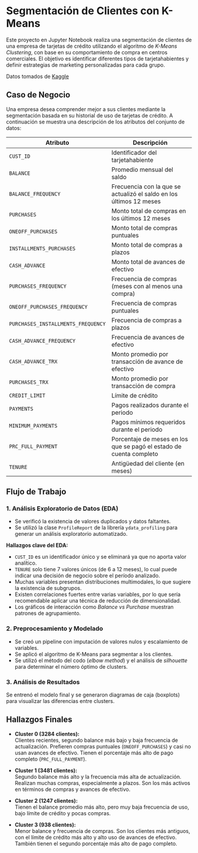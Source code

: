 # Segmentación de Clientes con K-Means

Este proyecto en Jupyter Notebook realiza una segmentación de clientes de una empresa de tarjetas de crédito utilizando el algoritmo de *K-Means Clustering*, con base en su comportamiento de compra en centros comerciales. El objetivo es identificar diferentes tipos de tarjetahabientes y definir estrategias de marketing personalizadas para cada grupo.

Datos tomados de [Kaggle](https://www.kaggle.com/datasets/alifarahmandfar/customer-segmentation) 

## Caso de Negocio

Una empresa desea comprender mejor a sus clientes mediante la segmentación basada en su historial de uso de tarjetas de crédito. A continuación se muestra una descripción de los atributos del conjunto de datos:

| Atributo | Descripción |
| --- | --- |
| `CUST_ID` | Identificador del tarjetahabiente |
| `BALANCE` | Promedio mensual del saldo |
| `BALANCE_FREQUENCY` | Frecuencia con la que se actualizó el saldo en los últimos 12 meses |
| `PURCHASES` | Monto total de compras en los últimos 12 meses |
| `ONEOFF_PURCHASES` | Monto total de compras puntuales |
| `INSTALLMENTS_PURCHASES` | Monto total de compras a plazos |
| `CASH_ADVANCE` | Monto total de avances de efectivo |
| `PURCHASES_FREQUENCY` | Frecuencia de compras (meses con al menos una compra) |
| `ONEOFF_PURCHASES_FREQUENCY` | Frecuencia de compras puntuales |
| `PURCHASES_INSTALLMENTS_FREQUENCY` | Frecuencia de compras a plazos |
| `CASH_ADVANCE_FREQUENCY` | Frecuencia de avances de efectivo |
| `CASH_ADVANCE_TRX` | Monto promedio por transacción de avance de efectivo |
| `PURCHASES_TRX` | Monto promedio por transacción de compra |
| `CREDIT_LIMIT` | Límite de crédito |
| `PAYMENTS` | Pagos realizados durante el periodo |
| `MINIMUM_PAYMENTS` | Pagos mínimos requeridos durante el periodo |
| `PRC_FULL_PAYMENT` | Porcentaje de meses en los que se pagó el estado de cuenta completo |
| `TENURE` | Antigüedad del cliente (en meses) |

## Flujo de Trabajo

### 1. Análisis Exploratorio de Datos (EDA)
- Se verificó la existencia de valores duplicados y datos faltantes.
- Se utilizó la clase `ProfileReport` de la librería `ydata_profiling` para generar un análisis exploratorio automatizado.

**Hallazgos clave del EDA:**

- `CUST_ID` es un identificador único y se eliminará ya que no aporta valor analítico.
- `TENURE` solo tiene 7 valores únicos (de 6 a 12 meses), lo cual puede indicar una decisión de negocio sobre el período analizado.
- Muchas variables presentan distribuciones multimodales, lo que sugiere la existencia de subgrupos.
- Existen correlaciones fuertes entre varias variables, por lo que sería recomendable aplicar una técnica de reducción de dimensionalidad.
- Los gráficos de interacción como *Balance vs Purchase* muestran patrones de agrupamiento.

### 2. Preprocesamiento y Modelado
- Se creó un pipeline con imputación de valores nulos y escalamiento de variables.
- Se aplicó el algoritmo de K-Means para segmentar a los clientes.
- Se utilizó el método del codo (*elbow method*) y el análisis de *silhouette* para determinar el número óptimo de clusters.

### 3. Análisis de Resultados
Se entrenó el modelo final y se generaron diagramas de caja (boxplots) para visualizar las diferencias entre clusters.

## Hallazgos Finales

- **Cluster 0 (3284 clientes):**  
  Clientes recientes, segundo balance más bajo y baja frecuencia de actualización. Prefieren compras puntuales (`ONEOFF_PURCHASES`) y casi no usan avances de efectivo. Tienen el porcentaje más alto de pago completo (`PRC_FULL_PAYMENT`).

- **Cluster 1 (3481 clientes):**  
  Segundo balance más alto y la frecuencia más alta de actualización. Realizan muchas compras, especialmente a plazos. Son los más activos en términos de compras y avances de efectivo.

- **Cluster 2 (1247 clientes):**  
  Tienen el balance promedio más alto, pero muy baja frecuencia de uso, bajo límite de crédito y pocas compras.

- **Cluster 3 (938 clientes):**  
  Menor balance y frecuencia de compras. Son los clientes más antiguos, con el límite de crédito más alto y alto uso de avances de efectivo. También tienen el segundo porcentaje más alto de pago completo.
